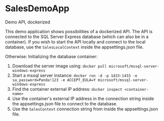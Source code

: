 # SalesDemoApp
Demo API, dockerized

This demo application shows possibilities of a dockerized API. The API is connected to the SQL Server Express database (which can also be in a container). 
If you wish to start the API locally and connect to the local database, use the `SalesLocalContext` inside the appsettings.json file.

Otherwise:
Initializing the database container:
  1. Download the server image using:  `docker pull microsoft/mssql-server-windows-express`
  2. Start a mssql server instance: `docker run -d -p 1433:1433 -e sa_password=Panda!123 -e ACCEPT_EULA=Y microsoft/mssql-server-windows-express`
  3. Find the container external IP address: `docker inspect <container-name>`
  4. Use the container's external IP address in the connection string inside the appsettings.json file to connect to the database.
  5. Use the `SalesContext` connection string from inside the appsettings.json file.
